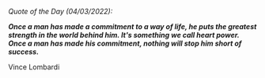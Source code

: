*Quote of the Day (04/03/2022):*

_**Once a man has made a commitment to a way of life, he puts the greatest strength in the world behind him. It's something we call heart power. Once a man has made his commitment, nothing will stop him short of success.**_

Vince Lombardi